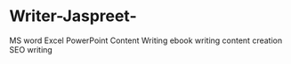 # Writer-Jaspreet-
MS word
Excel
PowerPoint
Content Writing 
ebook writing 
content creation
SEO writing 
